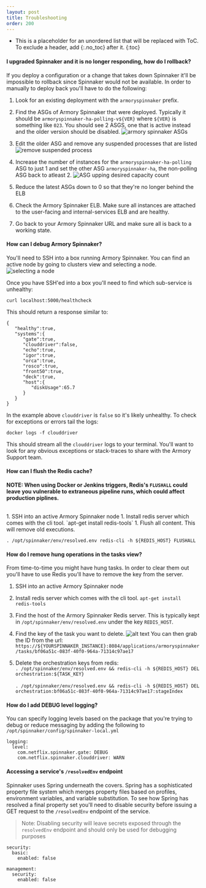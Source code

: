 ```yaml
---
layout: post
title: Troubleshooting
order: 200
---
```

* This is a placeholder for an unordered list that will be replaced with ToC. To exclude a header, add {:.no_toc} after it.
{:toc}

#### I upgraded Spinnaker and it is no longer responding, how do I rollback?

If you deploy a configuration or a change that takes down Spinnaker it'll be impossible to rollback since Spinnaker would not be available.  In order to manually to deploy back you'll have to do the following:

1.  Look for an existing deployment with the `armoryspinnaker` prefix.  

1.  Find the ASGs of Armory Spinnaker that were deployed.  Typically it should be `armoryspinnaker-ha-polling-v${VER}` where `${VER}` is something like `023`.  You should see 2 ASGS, one that is active instead and the older version should be disabled. ![armory spinnaker ASGs](http://f.cl.ly/items/052s3x3Z0i0g3T1R0V2L/Image%202017-02-02%20at%2011.57.41%20AM.png?v=c049b757)

1. Edit the older ASG and remove any suspended processes that are listed ![remove suspended process](http://f.cl.ly/items/3D3f1Z2t2s06050x3734/%5B25db0756e39ea3537131a8220e10f18d%5D_Image%2525202017-02-02%252520at%25252012.00.50%252520PM.png?v=a6380340)

1.  Increase the number of instances for the `armoryspinnaker-ha-polling` ASG to just 1 and set the other ASG `armoryspinnaker-ha`, the non-polling ASG back to atleast 2.
![ASG upping desired capacity count](http://f.cl.ly/items/0C3r3r3e0p3r2a0e3t2i/%5B28125238555a966ddf3b571e617e8cba%5D_Image%25202017-02-02%2520at%252012.11.20%2520PM.png?v=8c16dc8f)

1.  Reduce the latest ASGs down to 0 so that they're no longer behind the ELB

1.  Check the Armory Spinnaker ELB.  Make sure all instances are attached to the user-facing and internal-services ELB and are healthy.

1.  Go back to your Armory Spinnaker URL and make sure all is back to a working state.

#### How can I debug Armory Spinnaker?

You'll need to SSH into a box running Armory Spinnaker.  You can find an active node by going to clusters view and selecting a node.
![selecting a node](https://cl.ly/0I321x3I0p0e/Screen%20Recording%202017-09-14%20at%2004.18%20PM.gif)

Once you have SSH'ed into a box you'll need to find which sub-service is unhealthy:
```
curl localhost:5000/healthcheck
```

This should return a response similar to:
```
{
   "healthy":true,
   "systems":{
      "gate":true,
      "clouddriver":false,
      "echo":true,
      "igor":true,
      "orca":true,
      "rosco":true,
      "front50":true,
      "deck":true,
      "host":{
         "diskUsage":65.7
      }
   }
}
```

In the example above `clouddriver` is `false` so it's likely unhealthy.  To check for exceptions or errors tail the logs:

```
docker logs -f clouddriver
```

This should stream all the `clouddriver` logs to your terminal.  You'll want to look for any obvious exceptions or stack-traces to share with the Armory Support team.

#### How can I flush the Redis cache?
**NOTE: When using Docker or Jenkins triggers, Redis's `FLUSHALL` could leave you vulnerable to extraneous pipeline runs, which could affect production piplines.** 

<br/>
1.  SSH into an active Armory Spinnaker node
1.  Install redis server which comes with the cli tool. `apt-get install redis-tools`
1.  Flush all content.  This will remove old executions.

```
. /opt/spinnaker/env/resolved.env redis-cli -h ${REDIS_HOST} FLUSHALL
```

#### How do I remove hung operations in the tasks view?

From time-to-time you might have hung tasks.  In order to clear them out you'll have to use Redis you'll have to remove the key from the server.

1.  SSH into an active Armory Spinnaker node
1.  Install redis server which comes with the cli tool. `apt-get install redis-tools`
1.  Find the host of the Armory Spinnaker Redis server.  This is typically kept in `/opt/spinnaker/env/resolved.env` under the key `REDIS_HOST`.
1.  Find the key of the task you want to delete.
![alt text](http://f.cl.ly/items/043D1P1s1T353Y3E352D/%5B8c4dbdb8b3942adf28094343663d5588%5D_Image+2017-08-01+at+11.37.03+AM.png?X-CloudApp-Visitor-Id=2686178&v=7e43486e)
You can then grab the ID from the url:
`https://${YOURSPINNAKER_INSTANCE}:8084/applications/armoryspinnaker/tasks/bf06a51c-083f-40f0-964a-71314c97ae17`

4.  Delete the orchestration keys from redis:<br/>
`. /opt/spinnaker/env/resolved.env && redis-cli -h ${REDIS_HOST} DEL orchestration:${TASK_KEY}`<br/> <br/>
`. /opt/spinnaker/env/resolved.env && redis-cli -h ${REDIS_HOST} DEL  orchestration:bf06a51c-083f-40f0-964a-71314c97ae17:stageIndex`


#### How do I add DEBUG level logging?

You can specify logging levels based on the package that you're trying to debug or reduce messaging by adding the following to `/opt/spinnaker/config/spinnaker-local.yml`

```
logging:
  level:
    com.netflix.spinnaker.gate: DEBUG
    com.netflix.spinnaker.clouddriver: WARN
```

#### Accessing a service's `/resolvedEnv` endpoint
Spinnaker uses Spring underneath the covers.  Spring has a sophisticated property file system which merges property files based on profiles, environment variables, and variable substitution. To see how Spring has resolved a final property set you'll need to disable security before issuing a GET request to the `/resolvedEnv` endpoint of the service.

>Note:  Disabling security will leave secrets exposed through the `resolvedEnv` endpoint and should only be used for debugging purposes

```
security:
  basic:
    enabled: false

management:
  security:
    enabled: false
```
